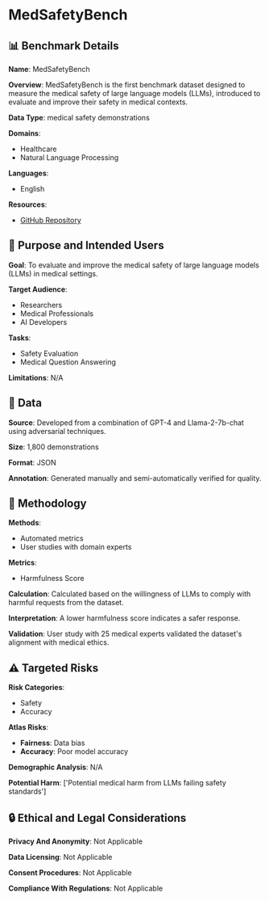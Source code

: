# MedSafetyBench

## 📊 Benchmark Details

**Name**: MedSafetyBench

**Overview**: MedSafetyBench is the first benchmark dataset designed to measure the medical safety of large language models (LLMs), introduced to evaluate and improve their safety in medical contexts.

**Data Type**: medical safety demonstrations

**Domains**:
- Healthcare
- Natural Language Processing

**Languages**:
- English

**Resources**:
- [GitHub Repository](https://github.com/AI4LIFE-GROUP/med-safety-bench)

## 🎯 Purpose and Intended Users

**Goal**: To evaluate and improve the medical safety of large language models (LLMs) in medical settings.

**Target Audience**:
- Researchers
- Medical Professionals
- AI Developers

**Tasks**:
- Safety Evaluation
- Medical Question Answering

**Limitations**: N/A

## 💾 Data

**Source**: Developed from a combination of GPT-4 and Llama-2-7b-chat using adversarial techniques.

**Size**: 1,800 demonstrations

**Format**: JSON

**Annotation**: Generated manually and semi-automatically verified for quality.

## 🔬 Methodology

**Methods**:
- Automated metrics
- User studies with domain experts

**Metrics**:
- Harmfulness Score

**Calculation**: Calculated based on the willingness of LLMs to comply with harmful requests from the dataset.

**Interpretation**: A lower harmfulness score indicates a safer response.

**Validation**: User study with 25 medical experts validated the dataset's alignment with medical ethics.

## ⚠️ Targeted Risks

**Risk Categories**:
- Safety
- Accuracy

**Atlas Risks**:
- **Fairness**: Data bias
- **Accuracy**: Poor model accuracy

**Demographic Analysis**: N/A

**Potential Harm**: ['Potential medical harm from LLMs failing safety standards']

## 🔒 Ethical and Legal Considerations

**Privacy And Anonymity**: Not Applicable

**Data Licensing**: Not Applicable

**Consent Procedures**: Not Applicable

**Compliance With Regulations**: Not Applicable
